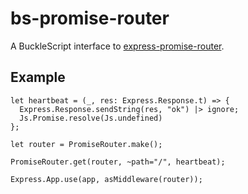 # bs-promise-router

A BuckleScript interface to [express-promise-router](https://www.npmjs.com/package/express-promise-router).

## Example

```reason
let heartbeat = (_, res: Express.Response.t) => {
  Express.Response.sendString(res, "ok") |> ignore;
  Js.Promise.resolve(Js.undefined)
};

let router = PromiseRouter.make();

PromiseRouter.get(router, ~path="/", heartbeat);

Express.App.use(app, asMiddleware(router));
```
